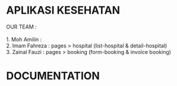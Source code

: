 # APLIKASI KESEHATAN 

OUR TEAM :
<br> <br>
    1. Moh Amilin       : <br>
    2. Imam Fahreza     : pages > hospital (list-hospital & detail-hospital) <br>
    3. Zainal Fauzi     : pages > booking (form-booking & invoice booking)


# DOCUMENTATION
